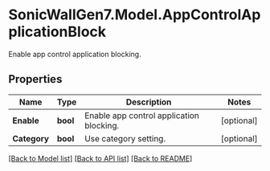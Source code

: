 # SonicWallGen7.Model.AppControlApplicationBlock
Enable app control application blocking.

## Properties

Name | Type | Description | Notes
------------ | ------------- | ------------- | -------------
**Enable** | **bool** | Enable app control application blocking. | [optional] 
**Category** | **bool** | Use category setting. | [optional] 

[[Back to Model list]](../README.md#documentation-for-models) [[Back to API list]](../README.md#documentation-for-api-endpoints) [[Back to README]](../README.md)


